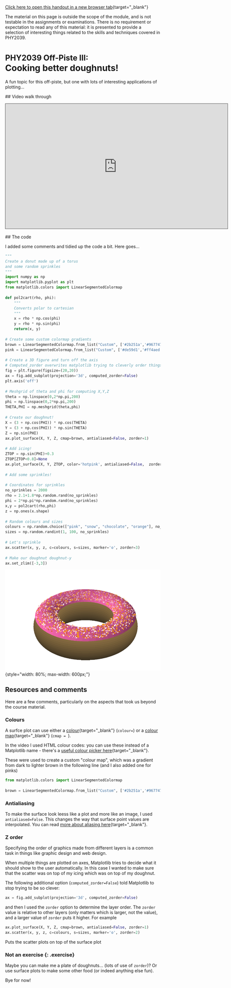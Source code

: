[Click here to open this handout in a new browser tab](#){target="_blank"}

<div class="interlude">
    <p>The material on this page is outside the scope of the module, and is not testable in the assignments or examinations. There is no requirement or expectation to read any of this material: it is presented to provide a selection of interesting things related to the skills and techniques covered in PHY2039.</p>
</div>

<h1><span style="font-size: 25px;">PHY2039 Off-Piste III:</span><br/>Cooking better doughnuts!</h1>

A fun topic for this off-piste, but one with lots of interesting applications of plotting...

## Video walk through

<iframe src="https://campus.recap.ncl.ac.uk/Panopto/Pages/Embed.aspx?id=9734c493-2d19-4832-af48-af420088c3cc&autoplay=false&offerviewer=true&showtitle=true&showbrand=false&captions=false&interactivity=all"  style="height: 405px; width: 720px; border: 1px solid #464646;" allowfullscreen allow="autoplay"></iframe>

## The code


I added some comments and tidied up the code a bit. Here goes...

```python
"""
Create a donut made up of a torus
and some random sprinkles
"""
import numpy as np
import matplotlib.pyplot as plt
from matplotlib.colors import LinearSegmentedColormap

def pol2cart(rho, phi):
    """
    Converts polar to cartesian
    """
    x = rho * np.cos(phi)
    y = rho * np.sin(phi)
    return(x, y)

# Create some custom colormap gradients
brown = LinearSegmentedColormap.from_list("Custom", ['#2b251a','#967747'], N=256)
pink = LinearSegmentedColormap.from_list("Custom", ['#de59d1','#ff4aed'], N=256)

# Create a 3D figure and turn off the axis
# Computed_zorder overwrites matplotlib trying to cleverly order things, allowing us to use zorder
fig = plt.figure(figsize=(20,20))
ax = fig.add_subplot(projection='3d', computed_zorder=False)
plt.axis('off')

# Meshgrid of theta and phi for computing X,Y,Z
theta = np.linspace(0,2*np.pi,200)
phi = np.linspace(0,2*np.pi,200)
THETA,PHI = np.meshgrid(theta,phi)

# Create our doughnut!
X = (3 + np.cos(PHI)) * np.cos(THETA)
Y = (3 + np.cos(PHI)) * np.sin(THETA)
Z = np.sin(PHI)
ax.plot_surface(X, Y, Z, cmap=brown, antialiased=False, zorder=1)

# Add icing!
ZTOP = np.sin(PHI)+0.3
ZTOP[ZTOP<0.8]=None 
ax.plot_surface(X, Y, ZTOP, color='hotpink', antialiased=False,  zorder=2)

# Add some sprinkles!

# Coordinates for sprinkles
no_sprinkles = 2000
rho = 2.1+1.8*np.random.rand(no_sprinkles)
phi = 2*np.pi*np.random.rand(no_sprinkles)
x,y = pol2cart(rho,phi)
z = np.ones(x.shape)

# Random colours and sizes
colours = np.random.choice(["pink", "snow", "chocolate", "orange"], no_sprinkles)
sizes = np.random.randint(1, 100, no_sprinkles)

# Let's sprinkle
ax.scatter(x, y, z, c=colours, s=sizes, marker='o', zorder=3)

# Make our doughnut doughnut-y
ax.set_zlim([-3,3])
```

![A doughnut created with Matplotlib](images/donuts/donut.png){style="width: 80%; max-width: 600px;"}


## Resources and comments

Here are a few comments, particularly on the aspects that took us beyond the course material.

### Colours

A surfce plot can use either a [colour](https://matplotlib.org/stable/gallery/color/named_colors.html){target="_blank"} (`colour=`) or a [colour map](https://matplotlib.org/stable/tutorials/colors/colormaps.html){target="_blank"} (`cmap = `).

In the video I used HTML colour codes: you can use these instead of a Matplotlib name - there's a [useful colour picker here](https://www.w3schools.com/colors/colors_picker.asp){target="_blank"}.

These were used to create a custom "colour map", which was a gradient from dark to lighter brown in the following line (and I also added one for pinks)

```python
from matplotlib.colors import LinearSegmentedColormap

brown = LinearSegmentedColormap.from_list("Custom", ['#2b251a','#967747'], N=256)
```

### Antialiasing 

To make the surface look leess like a plot and more like an image, I used `antialiased=False`. This changes the way that surface point values are interpolated. You can read [more about aliasing here](https://matplotlib.org/stable/gallery/images_contours_and_fields/image_antialiasing.html){target="_blank"}.


### Z order

Specifying the order of graphics made from different layers is a common task in things like graphic design and web design. 

When multiple things are plotted on axes, Matplotlib tries to decide what it should show to the user automatically. In this case I wanted to make sure that the scatter was on top of my icing which was on top of my doughnut. 

The following additional option (`computed_zorder=False`) told Matplotlib to stop trying to be so clever:

```python
ax = fig.add_subplot(projection='3d', computed_zorder=False)
```

and then I used the `zorder` option to determine the layer order.  The `zorder` value is relative to other layers (only matters which is larger, not the value), and a larger value of `zorder` puts it higher. For example

```python
ax.plot_surface(X, Y, Z, cmap=brown, antialiased=False, zorder=1)
ax.scatter(x, y, z, c=colours, s=sizes, marker='o', zorder=2)
```

Puts the scatter plots on top of the surface plot

<div class="exercise" markdown=true>

### Not an exercise {: .exercise}

Maybe you can make me a plate of doughnuts... (lots of use of `zorder`)? Or use surface plots to make some other food (or indeed anything else fun).

Bye for now!

</div>


